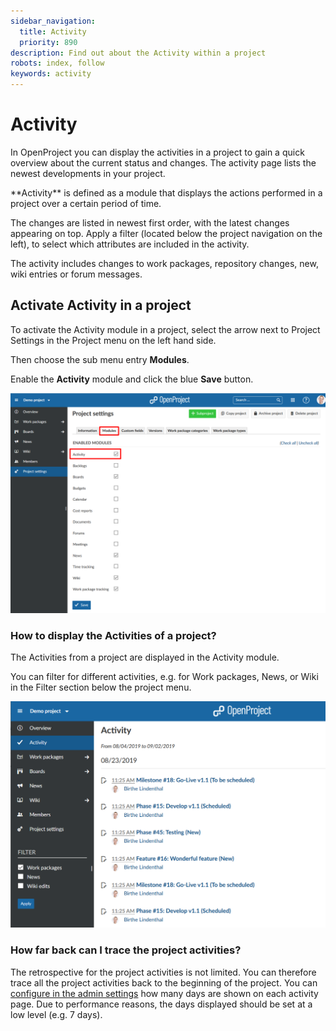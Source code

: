 ```yaml
---
sidebar_navigation:
  title: Activity
  priority: 890
description: Find out about the Activity within a project
robots: index, follow
keywords: activity
---
```


# Activity

In OpenProject you can display the activities in a project to gain a quick overview about the current status and changes. The activity page lists the newest developments in your project.

<div class="glossary">
**Activity** is defined as a module that displays the actions performed in a project over a certain period of time.
</div>

The changes are listed in newest first order, with the latest changes appearing on top. Apply a filter (located below the project navigation on the left), to select which attributes are included in the activity.

The activity includes changes to work packages, repository changes, new, wiki entries or forum messages.

## Activate Activity in a project

To activate the Activity module in a project, select the arrow next to Project Settings in the Project menu on the left hand side.

Then choose the sub menu entry **Modules**.

Enable the **Activity** module and click the blue **Save** button.

![project-settings-modules](project-settings-modules.png)

### How to display the Activities of a project?

The Activities from a project are displayed in the Activity module.

You can filter for different activities, e.g. for Work packages, News, or Wiki in the Filter section below the project menu.

![Activity](1567416672913.png)

### How far back can I trace the project activities?

The retrospective for the project activities is not limited. You can therefore trace all the project activities back to the beginning of the project.
You can [configure in the admin settings](../../system-admin-guide/) how many days are shown on each activity page. Due to performance reasons, the days displayed should be set at a low level (e.g. 7 days).


